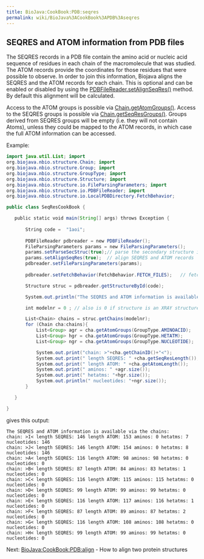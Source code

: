 ```yaml
---
title: BioJava:CookBook:PDB:seqres
permalink: wiki/BioJava%3ACookBook%3APDB%3Aseqres
---
```


SEQRES and ATOM information from PDB files
------------------------------------------

The SEQRES records in a PDB file contain the amino acid or nucleic acid
sequence of residues in each chain of the macromolecule that was
studied. The ATOM records provide the coordinates for those residues
that were possible to observe. In order to join this information,
Biojava aligns the SEQRES and the ATOM records for each chain. This is
optional and can be enabled or disabled by using the
[PDBFileReader.setAlignSeqRes()](http://www.biojava.org/docs/api/org/biojava/nbio/structure/io/PDBFileReader.html)
method. By default this alignment will be calculated.

Access to the ATOM groups is possible via
[Chain.getAtomGroups()](http://www.biojava.org/docs/api/org/biojava/nbio/structure/Chain.html).
Access to the SEQRES groups is possible via
[Chain.getSeqResGroups()](http://www.biojava.org/docs/api/org/biojava/nbio/structure/Chain.html).
Groups derived from SEQRES groups will be empty (i.e. they will not
contain Atoms), unless they could be mapped to the ATOM records, in
which case the full ATOM information can be accessed.

Example: 
```java 
import java.util.List; import
org.biojava.nbio.structure.Chain; import
org.biojava.nbio.structure.Group; import
org.biojava.nbio.structure.GroupType; import
org.biojava.nbio.structure.Structure; import
org.biojava.nbio.structure.io.FileParsingParameters; import
org.biojava.nbio.structure.io.PDBFileReader; import
org.biojava.nbio.structure.io.LocalPDBDirectory.FetchBehavior;

public class SeqResCookBook {

   public static void main(String[] args) throws Exception {  
         
       String code =  "1aoi";  
  
       PDBFileReader pdbreader = new PDBFileReader();  
       FileParsingParameters params = new FileParsingParameters();  
       params.setParseSecStruc(true);// parse the secondary structure information from PDB file  
       params.setAlignSeqRes(true);  // align SEQRES and ATOM records  
       pdbreader.setFileParsingParameters(params);  
         
       pdbreader.setFetchBehavior(FetchBehavior.FETCH_FILES);   // fetch PDB files from web if they can't be found locally

       Structure struc = pdbreader.getStructureById(code);

       System.out.println("The SEQRES and ATOM information is available via the chains:");

       int modelnr = 0 ; // also is 0 if structure is an XRAY structure.

       List<Chain> chains = struc.getChains(modelnr);  
       for (Chain cha:chains){  
           List<Group> agr = cha.getAtomGroups(GroupType.AMINOACID);  
           List<Group> hgr = cha.getAtomGroups(GroupType.HETATM);  
           List<Group> ngr = cha.getAtomGroups(GroupType.NUCLEOTIDE);

           System.out.print("chain: >"+cha.getChainID()+"<");  
           System.out.print(" length SEQRES: " +cha.getSeqResLength());  
           System.out.print(" length ATOM: " +cha.getAtomLength());  
           System.out.print(" aminos: " +agr.size());  
           System.out.print(" hetatms: "+hgr.size());  
           System.out.println(" nucleotides: "+ngr.size());    
       }

   }

}

```

gives this output:

    The SEQRES and ATOM information is available via the chains:
    chain: >I< length SEQRES: 146 length ATOM: 153 aminos: 0 hetatms: 7 nucleotides: 146
    chain: >J< length SEQRES: 146 length ATOM: 154 aminos: 0 hetatms: 8 nucleotides: 146
    chain: >A< length SEQRES: 116 length ATOM: 98 aminos: 98 hetatms: 0 nucleotides: 0
    chain: >B< length SEQRES: 87 length ATOM: 84 aminos: 83 hetatms: 1 nucleotides: 0
    chain: >C< length SEQRES: 116 length ATOM: 115 aminos: 115 hetatms: 0 nucleotides: 0
    chain: >D< length SEQRES: 99 length ATOM: 99 aminos: 99 hetatms: 0 nucleotides: 0
    chain: >E< length SEQRES: 116 length ATOM: 117 aminos: 116 hetatms: 1 nucleotides: 0
    chain: >F< length SEQRES: 87 length ATOM: 89 aminos: 87 hetatms: 2 nucleotides: 0
    chain: >G< length SEQRES: 116 length ATOM: 108 aminos: 108 hetatms: 0 nucleotides: 0
    chain: >H< length SEQRES: 99 length ATOM: 99 aminos: 99 hetatms: 0 nucleotides: 0

Next: <BioJava:CookBook:PDB:align> - How to align two protein structures
